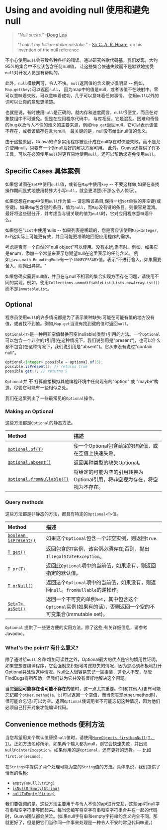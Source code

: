 # Using and avoiding null 使用和避免null

> *"Null sucks."* -[Doug Lea]
>
> *"I call it my billion-dollar mistake."* - [Sir C. A. R. Hoare], on his
> invention of the null reference

不小心使用`null`会导致各种各样的错误。通过研究谷歌代码基，我们发现，大约95%的集合中不应该包含任何null值，
让这些集合快速失败而不是默默地接受`null`对开发人员是有帮助的。

此外，`null`模棱两可，令人不快。`null`返回值的含义很少很明显 -- 例如，`Map.get(key)`可以返回`null`，
因为map中的值是null，或者该值不在映射中。零可以意味着失败，可以意味着成功，几乎可以意味着任何事情。
使用`null`以外的词可以让你的意思更清楚。

也就是说，有时使用`null`是正确的。就内存和速度而言，`null`很便宜，而且在对象数组中不可避免。但是在应用程序代码中，
与库相反，它是混乱、困难和奇怪的bug以及令人不快的歧义的主要来源，例如`Map.get`返回null，它可以表示该值不存在，或者该值存在且为null。
最关键的是，null没有给出null值的含义。

由于这些原因，Guava的许多实用程序被设计成在null存在时快速失败，而不是允许使用null，只要有一个对null友好的解决方案可用。
此外，Guava还提供了许多工具，可以在必须使用`null`时更容易地使用`null`，还可以帮助您避免使用`null`。

## Specific Cases 具体案例

如果您试图在`Set`中使用`null`值，或者在`Map`中使用`key` -- 不要这样做;如果在查找操作期间显式地使用特殊大小写`null`，就会更清楚(不那么令人惊讶)。

如果您想在map中使用`null`作为值 -- 请忽略该条目;保持一组`Set`单独的非空键(或空键)。如果`Map`包含键的条目，值为`null`，而`Map`没有键的条目，则很容易混淆。最好将这些键分开，并考虑当与键关联的值为`null`时，它对应用程序意味着什么。

如果您在“`List`中使用nulls -- 如果列表是稀疏的，您是否应该使用`Map<Integer, E>`?这实际上可能更有效，并且可能更准确地匹配应用程序的需求。

考虑是否有一个自然的"null object"可以使用。没有永远,但有时。例如，如果它是enum，添加一个常量来表示您期望null在这里表示的任何含义。
例如,`java.math.RoundingMode`有一个 `UNNECESSARY`值，表示"不进行舍入，如果需要舍入，则抛出异常。"

如果您确实需要null值，并且在与null不相容的集合实现方面存在问题，请使用不同的实现。例如，使用`Collections.unmodifiableList(Lists.newArrayList())`而不是`ImmutableList`。

## Optional

程序员使用`null`的许多情况都是为了表示某种缺失:可能在可能有值的地方没有值，或者找不到值。例如,`Map.get`当没有找到键的值时返回`null`。

`Optional<T>`是一种用非空值替换可空(nullable)类型`T`引用的方法。一个`Optional`可以包含一个非空的`T`引用(在这种情况下，我们说引用是"present")，也可以什么都不包含(在这种情况下，我们说引用是"absent")。它从来没有说过"contain null"。

```java
Optional<Integer> possible = Optional.of(5);
possible.isPresent(); // returns true
possible.get(); // returns 5
```

`Optional`并 **不** 打算直接模拟其他编程环境中任何现有的"option" 或 "maybe"构造，尽管它可能有一些相似之处。

我们在这里列出了一些最常见的`Optional`操作。

### Making an Optional

这些方法都是`Optional`的静态方法。

Method                       | 描述
:--------------------------- | :----------
[`Optional.of(T)`]           | 使一个Optional包含给定的非空值，或在空值上快速失败。
[`Optional.absent()`]        | 返回某种类型的缺失Optional。
[`Optional.fromNullable(T)`] | 将给定的可能为空的引用转换为Optional引用，将非空视为存在，将空视为不存在。
### Query methods

这些方法都是非静态的方法，都具有特定的`Optional<T>`值。

Method                  | 描述
:---------------------- | :----------
[`boolean isPresent()`] | 如果这个`Optional`包含一个非空实例，则返回`true`.
[`T get()`]             | 返回包含的`T`实例，该实例必须存在;否则，抛出`IllegalStateException`。
[`T or(T)`]             | 返回此`Optional`项中的当前值，如果没有，则返回指定的默认值。
[`T orNull()`]          | 返回这个`Optional`项中的当前值，如果没有，则返回`null`。`fromNullable`的逆操作。
[`Set<T> asSet()`]      | 返回一个不可变的单例`Set`，其中包含这个 `Optional`实例(如果有的话)，否则返回一个空的不可变集合(immutable set)。

`Optional` 提供了一些更方便的实用方法，除了这些;有关详细信息，请参考Javadoc。

### What's the point? 有什么意义?

除了通过给`null` _名称_ 增加可读性之外，Optional最大的优点是它的惯用性证明。如果您想要编译程序，它会强制您积极地考虑缺失的情况，因为您必须积极地打开Optional并处理这种情况。Null让人很容易忘记一些事情，这令人不安，尽管FindBugs有所帮助，但我们认为它并没有很好地解决这个问题。

当您**返回可能存在也可能不存在的**值时，这一点尤其重要。你(和其他人)更有可能忘记那个`other.method(a, b)`可以返回一个空值，而当您实现other.method时，很可能会忘记`a`可以为空。返回`Optional`使调用者不可能忘记这种情况，因为他们必须自己打开对象才能编译代码。

## Convenience methods 便利方法

当您希望用某个默认值替换`null`值时，请使用[`MoreObjects.firstNonNull(T, T)`]。正如方法名称所示，如果两个输入都为null，则它会快速失败，并出现`NullPointerException`。如果你用的是`Optional`，还有更好的选择。-- 比如`first.or(second)`。

在`Strings`中提供了两个处理可能为空的`String`值的方法。具体来说，我们提供了恰当的名称:

*   [`emptyToNull(String)`]
*   [`isNullOrEmpty(String)`]
*   [`nullToEmpty(String)`]

我们要强调的是，这些方法主要用于与令人不快的api进行交互，这些api将null字符串和空字符串等同起来。每当您编写将空字符串和空字符串合并在一起的代码时，Guava团队都会哭泣。(如果null字符串和empty字符串的含义完全不同，那就更好了，但是把它们当作同一件事来处理是一种令人不安的常见代码味道。)

[Doug Lea]: http://en.wikipedia.org/wiki/Doug_Lea
[Sir C. A. R. Hoare]: http://en.wikipedia.org/wiki/C._A._R._Hoare
[`Optional.of(T)`]: http://google.github.io/guava/releases/snapshot/api/docs/com/google/common/base/Optional.html#of-T-
[`Optional.absent()`]: http://google.github.io/guava/releases/snapshot/api/docs/com/google/common/base/Optional.html#absent--
[`Optional.fromNullable(T)`]: http://google.github.io/guava/releases/snapshot/api/docs/com/google/common/base/Optional.html#fromNullable-T-
[`boolean isPresent()`]: http://google.github.io/guava/releases/snapshot/api/docs/com/google/common/base/Optional.html#isPresent--
[`T get()`]: http://google.github.io/guava/releases/snapshot/api/docs/com/google/common/base/Optional.html#get--
[`T or(T)`]: http://google.github.io/guava/releases/snapshot/api/docs/com/google/common/base/Optional.html#or-T-
[`T orNull()`]: http://google.github.io/guava/releases/snapshot/api/docs/com/google/common/base/Optional.html#orNull--
[`Set<T> asSet()`]: http://google.github.io/guava/releases/snapshot/api/docs/com/google/common/base/Optional.html#asSet--
[`MoreObjects.firstNonNull(T, T)`]: http://google.github.io/guava/releases/snapshot/api/docs/com/google/common/base/MoreObjects.html#firstNonNull-T-T-
[`emptyToNull(String)`]: http://google.github.io/guava/releases/snapshot/api/docs/com/google/common/base/Strings.html#emptyToNull-java.lang.String-
[`isNullOrEmpty(String)`]: http://google.github.io/guava/releases/snapshot/api/docs/com/google/common/base/Strings.html#isNullOrEmpty-java.lang.String-
[`nullToEmpty(String)`]: http://google.github.io/guava/releases/snapshot/api/docs/com/google/common/base/Strings.html#nullToEmpty-java.lang.String-
